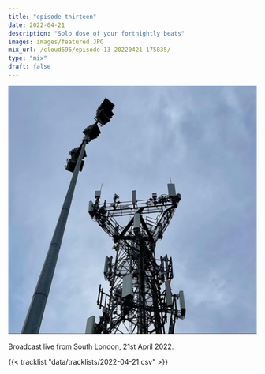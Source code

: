 ```yaml
---
title: "episode thirteen"
date: 2022-04-21
description: "Solo dose of your fortnightly beats"
images: images/featured.JPG
mix_url: /cloud696/episode-13-20220421-175835/
type: "mix"
draft: false
---
```


![artwork](images/featured.JPG)

Broadcast live from South London, 21st April 2022.

{{< tracklist "data/tracklists/2022-04-21.csv" >}}
